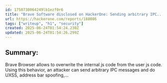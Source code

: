 ```yaml
---
id: 1750730064249lb1ezf0r6
title: "Brave Software disclosed on HackerOne: Sending arbitrary IPC..."
url: https://hackerone.com/reports/188086
tags: ["writeup", "h1", "security"]
created: 2025-06-24T01:54:24.230Z
updated: 2025-06-24T01:54:26.299Z
---
```

## Summary:
Brave Browser allows to overwrite the internal js code from the user js code.
Using this behavior, an attacker can send arbitrary IPC messages and do UXSS, address bar spoofing,...

